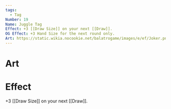 ```yaml
---
tags:
  - Tag
Number: 19
Name: Juggle Tag
Effect: +3 [[Draw Size]] on your next [[Draw]].
OG Effect: +3 Hand Size for the next round only.
Art: https://static.wikia.nocookie.net/balatrogame/images/e/ef/Joker.png/revision/latest?cb=20230925003651
---
```

# Art
# Effect
+3 [[Draw Size]] on your next [[Draw]].